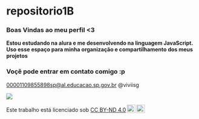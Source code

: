 # repositorio1B

### Boas Vindas ao meu perfil <3

 **Estou estudando na alura e me desenvolvendo na linguagem JavaScript.**
 **Uso esse espaço para minha organização e compartilhamento dos meus projetos**

 ### Voçê pode entrar em contato comigo :p

 00001109855898sp@al.educacao.sp.gov.br
 @viviisg

 ![](https://i.giphy.com/media/v1.Y2lkPTc5MGI3NjExN25jbWoyYnltMDFtaXUwaWtrc3ZldmY5MmNqcjNzbnVzcmZ1eXp3YiZlcD12MV9pbnRlcm5hbF9naWZfYnlfaWQmY3Q9Zw/92YG8KKSjYhMc/giphy.gif)


<p xmlns:cc="http://creativecommons.org/ns#" >Este trabalho está licenciado sob <a href="https://creativecommons.org/licenses/by-nd/4.0/?ref=chooser-v1" target="_blank" rel="license noopener noreferrer" style="display:inline-block;">CC BY-ND 4.0<img style="height:22px!important;margin-left:3px;vertical-align:text-bottom;" src="https://mirrors.creativecommons.org/presskit/icons/cc.svg?ref=chooser-v1" alt=""><img style="height:22px!important;margin-left:3px;vertical-align:text-bottom;" src="https://mirrors.creativecommons.org/presskit/icons/by.svg?ref=chooser-v1" alt=""><img style="altura:22px!importante;margem-esquerda:3px;alinhamento-vertical:texto-inferior;" src="https://mirrors.creativecommons.org/presskit/icons/nd.svg?ref=chooser-v1" alt=""></a></p>
